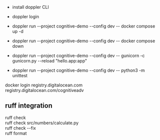 * install doppler CLI
* doppler login
* doppler run --project cognitive-demo --config dev -- docker compose up -d
* doppler run --project cognitive-demo --config dev -- docker compose down
* doppler run --project cognitive-demo --config dev -- gunicorn -c gunicorn.py --reload "hello.app:app"

* doppler run --project cognitive-demo --config dev -- python3 -m unittest

docker login registry.digitalocean.com  
registry.digitalocean.com/cognitiveadv  


## ruff integration
ruff check  
ruff check src/numbers/calculate.py  
ruff check --fix  
ruff format  


